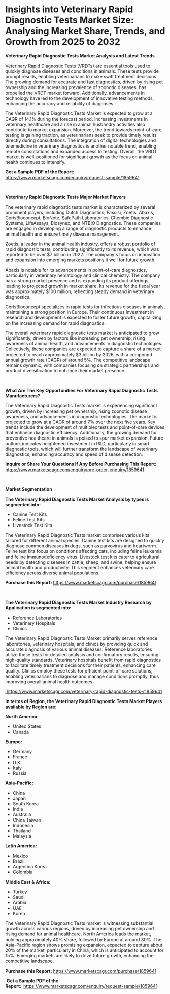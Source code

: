 <p><h1>Insights into Veterinary Rapid Diagnostic Tests Market Size: Analysing Market Share, Trends, and Growth from 2025 to 2032</h1></p><p><strong>Veterinary Rapid Diagnostic Tests Market Analysis and Latest Trends</strong></p>
<p><p>Veterinary Rapid Diagnostic Tests (VRDTs) are essential tools used to quickly diagnose diseases and conditions in animals. These tests provide prompt results, enabling veterinarians to make swift treatment decisions. The growing demand for accurate and fast diagnostics, driven by rising pet ownership and the increasing prevalence of zoonotic diseases, has propelled the VRDT market forward. Additionally, advancements in technology have led to the development of innovative testing methods, enhancing the accuracy and reliability of diagnoses.</p><p>The Veterinary Rapid Diagnostic Tests Market is expected to grow at a CAGR of 14.1% during the forecast period. Increasing investments in veterinary healthcare and a rise in animal husbandry activities also contribute to market expansion. Moreover, the trend towards point-of-care testing is gaining traction, as veterinarians seek to provide timely results directly during consultations. The integration of digital technologies and telemedicine in veterinary diagnostics is another notable trend, enabling remote consultations and expanded access to testing. Overall, the VRDT market is well-positioned for significant growth as the focus on animal health continues to intensify.</p></p>
<p><strong>Get a Sample PDF of the Report:&nbsp;</strong> <a href="https://www.marketscagr.com/enquiry/request-sample/1859641?utm_campaign=3606&utm_medium=2&utm_source=Github&utm_content=ia&utm_term=14042025&utm_id=veterinary-rapid-diagnostic-tests">https://www.marketscagr.com/enquiry/request-sample/1859641</a></p>
<p>&nbsp;</p>
<p><strong>Veterinary Rapid Diagnostic Tests Major Market Players</strong></p>
<p><p>The veterinary rapid diagnostic tests market is characterized by several prominent players, including Dutch Diagnostics, Fassisi, Zoetis, Abaxis, CorisBioconcept, BioNote, SafePath Laboratories, Chembio Diagnostic Systems, LifeAssays, Biosynex, and NTBIO Diagnostics. These companies are engaged in developing a range of diagnostic products to enhance animal health and ensure timely disease management.</p><p>Zoetis, a leader in the animal health industry, offers a robust portfolio of rapid diagnostic tests, contributing significantly to its revenue, which was reported to be over $7 billion in 2022. The company's focus on innovation and expansion into emerging markets positions it well for future growth.</p><p>Abaxis is notable for its advancements in point-of-care diagnostics, particularly in veterinary hematology and clinical chemistry. The company has a strong market presence and is expanding its product offerings, leading to projected growth in market share. Its revenue for the fiscal year was approximately $100 million, reflecting steady demand in veterinary diagnostics.</p><p>CorisBioconcept specializes in rapid tests for infectious diseases in animals, maintaining a strong position in Europe. Their continuous investment in research and development is expected to foster future growth, capitalizing on the increasing demand for rapid diagnostics.</p><p>The overall veterinary rapid diagnostic tests market is anticipated to grow significantly, driven by factors like increasing pet ownership, rising awareness of animal health, and advancements in diagnostic technologies. Collectively, these companies are expected to capture a share of a market projected to reach approximately $3 billion by 2026, with a compound annual growth rate (CAGR) of around 5%. The competitive landscape remains dynamic, with companies focusing on strategic partnerships and product diversification to enhance their market presence.</p></p>
<p>&nbsp;</p>
<p><strong>What Are The Key Opportunities For Veterinary Rapid Diagnostic Tests Manufacturers?</strong></p>
<p><p>The Veterinary Rapid Diagnostic Tests market is experiencing significant growth, driven by increasing pet ownership, rising zoonotic disease awareness, and advancements in diagnostic technologies. The market is projected to grow at a CAGR of around 7% over the next five years. Key trends include the development of multiplex tests and point-of-care devices that enhance diagnostic efficiency. Additionally, the growing demand for preventive healthcare in animals is poised to spur market expansion. Future outlook indicates heightened investment in R&D, particularly in smart diagnostic tools, which will further transform the landscape of veterinary diagnostics, enhancing accuracy and speed of disease detection.</p></p>
<p><strong>Inquire or Share Your Questions If Any Before Purchasing This Report:</strong> <a href="https://www.marketscagr.com/enquiry/pre-order-enquiry/1859641?utm_campaign=3606&utm_medium=2&utm_source=Github&utm_content=ia&utm_term=14042025&utm_id=veterinary-rapid-diagnostic-tests">https://www.marketscagr.com/enquiry/pre-order-enquiry/1859641</a></p>
<p>&nbsp;</p>
<p><strong>Market Segmentation</strong></p>
<p><strong>The Veterinary Rapid Diagnostic Tests Market Analysis by types is segmented into:</strong></p>
<p><ul><li>Canine Test Kits</li><li>Feline Test Kits</li><li>Livestock Test Kits</li></ul></p>
<p><p>The Veterinary Rapid Diagnostic Tests market comprises various kits tailored for different animal species. Canine test kits are designed to quickly diagnose common diseases in dogs, such as parvovirus and heartworm. Feline test kits focus on conditions affecting cats, including feline leukemia and feline immunodeficiency virus. Livestock test kits cater to agricultural needs by detecting diseases in cattle, sheep, and swine, helping ensure animal health and productivity. This segment enhances veterinary care efficiency across diverse animal populations.</p></p>
<p><strong>Purchase this Report:&nbsp;</strong><a href="https://www.marketscagr.com/purchase/1859641?utm_campaign=3606&utm_medium=2&utm_source=Github&utm_content=ia&utm_term=14042025&utm_id=veterinary-rapid-diagnostic-tests">https://www.marketscagr.com/purchase/1859641</a></p>
<p>&nbsp;</p>
<p><strong>The Veterinary Rapid Diagnostic Tests Market Industry Research by Application is segmented into:</strong></p>
<p><ul><li>Reference Laboratories</li><li>Veterinary Hospitals</li><li>Clinics</li></ul></p>
<p><p>The Veterinary Rapid Diagnostic Tests Market primarily serves reference laboratories, veterinary hospitals, and clinics by providing quick and accurate diagnosis of various animal diseases. Reference laboratories utilize these tests for detailed analysis and confirmatory results, ensuring high-quality standards. Veterinary hospitals benefit from rapid diagnostics to facilitate timely treatment decisions for their patients, enhancing care quality. Clinics employ these tests for efficient point-of-care solutions, enabling veterinarians to diagnose and manage conditions promptly, thus improving overall animal health outcomes.</p></p>
<p><a href="https://www.marketscagr.com/veterinary-rapid-diagnostic-tests-r1859641?utm_campaign=3606&utm_medium=2&utm_source=Github&utm_content=ia&utm_term=14042025&utm_id=veterinary-rapid-diagnostic-tests">&nbsp;https://www.marketscagr.com/veterinary-rapid-diagnostic-tests-r1859641</a></p>
<p><strong>In terms of Region, the Veterinary Rapid Diagnostic Tests Market Players available by Region are:</strong></p>
<p>
    <p> <strong> North America: </strong>
        <ul>
            <li>United States</li>
            <li>Canada</li>
        </ul>
        </p> 
    <p> <strong> Europe: </strong>
        <ul>
            <li>Germany</li>
            <li>France</li>
            <li>U.K.</li>
            <li>Italy</li>
            <li>Russia</li>
        </ul>
        </p> 
    <p> <strong> Asia-Pacific: </strong>
        <ul>
            <li>China</li>
            <li>Japan</li>
            <li>South Korea</li>
            <li>India</li>
            <li>Australia</li>
            <li>China Taiwan</li>
            <li>Indonesia</li>
            <li>Thailand</li>
            <li>Malaysia</li>
        </ul>
        </p> 
    <p> <strong> Latin America: </strong>
        <ul>
            <li>Mexico</li>
            <li>Brazil</li>
            <li>Argentina Korea</li>
            <li>Colombia</li>
        </ul>
        </p> 
    <p> <strong> Middle East & Africa: </strong>
        <ul>
            <li>Turkey</li>
            <li>Saudi</li>
            <li>Arabia</li>
            <li>UAE</li>
            <li>Korea</li>
        </ul>
    </p>
    </p>
<p><p>The Veterinary Rapid Diagnostic Tests market is witnessing substantial growth across various regions, driven by increasing pet ownership and rising demand for animal healthcare. North America leads the market, holding approximately 40% share, followed by Europe at around 30%. The Asia-Pacific region shows promising expansion, expected to capture about 20% of the market, particularly in China, which is anticipated to account for 15%. Emerging markets are likely to drive future growth, enhancing the competitive landscape.</p></p>
<p><strong>Purchase this Report: </strong><a href="https://www.marketscagr.com/purchase/1859641?utm_campaign=3606&utm_medium=2&utm_source=Github&utm_content=ia&utm_term=14042025&utm_id=veterinary-rapid-diagnostic-tests">https://www.marketscagr.com/purchase/1859641</a></p>
<p>&nbsp;<strong>Get a Sample PDF of the Report:&nbsp;&nbsp;</strong><a href="https://www.marketscagr.com/enquiry/request-sample/1859641?utm_campaign=3606&utm_medium=2&utm_source=Github&utm_content=ia&utm_term=14042025&utm_id=veterinary-rapid-diagnostic-tests">https://www.marketscagr.com/enquiry/request-sample/1859641</a></p>
<p><strong></strong></p>
<p><p></p><p></p><p></p></p>